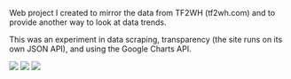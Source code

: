 Web project I created to mirror the data from TF2WH (tf2wh.com) and to provide another way to look at data trends.

This was an experiment in data scraping, transparency (the site runs on its own JSON API), and using the Google Charts API.

![](https://github.com/kdeloach/labs/raw/master/php/tf2wh/preview1.png)
![](https://github.com/kdeloach/labs/raw/master/php/tf2wh/preview2.png)
![](https://github.com/kdeloach/labs/raw/master/php/tf2wh/preview3.png)
